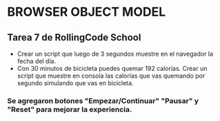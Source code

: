 # BROWSER OBJECT MODEL
## Tarea 7 de RollingCode School
- Crear un script que luego de 3 segundos muestre en el navegador la fecha del día.
- Con 30 minutos de bicicleta puedes quemar 192 calorías. Crear un script que muestre en consola las calorías que vas quemando por segundo simulando que vas en bicicleta.
### Se agregaron botones "Empezar/Continuar" "Pausar" y "Reset" para mejorar la experiencia.

